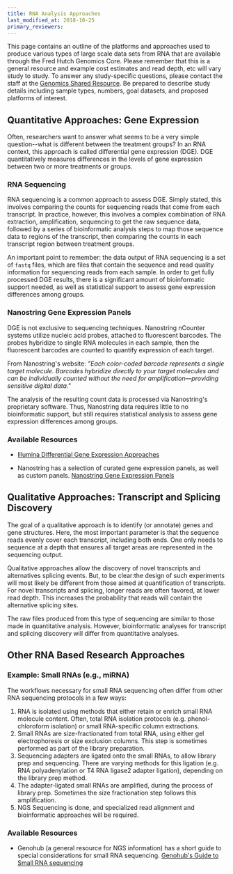 ```yaml
---
title: RNA Analysis Approaches
last_modified_at: 2018-10-25
primary_reviewers:
---
```


This page contains an outline of the platforms and approaches used to produce various types of large scale data sets from RNA that are available through the Fred Hutch Genomics Core. Please remember that this is a general resource and example cost estimates and read depth, etc will vary study to study. To answer any study-specific questions, please contact the staff at the [Genomics Shared Resource](https://sharedresources.fredhutch.org/core-facilities/genomics).  Be prepared to describe study details including sample types, numbers, goal datasets, and proposed platforms of interest.

## Quantitative Approaches: Gene Expression
Often, researchers want to answer what seems to be a very simple question--what is different between the treatment groups?  In an RNA context, this approach is called differential gene expression (DGE). DGE quantitatively measures differences in the levels of gene expression between two or more treatments or groups.

### RNA Sequencing
RNA sequencing is a common approach to assess DGE.  Simply stated, this involves comparing the counts for sequencing reads that come from each transcript. In practice, however, this involves a complex combination of RNA extraction, amplification, sequencing to get the raw sequence data, followed by a series of bioinformatic analysis steps to map those sequence data to regions of the transcript, then comparing the counts in each transcript region between treatment groups.

An important point to remember: the data output of RNA sequencing is a set of `fastq` files, which are files that contain the sequence and read quality information for sequencing reads from each sample.  In order to get fully processed DGE results, there is a significant amount of bioinformatic support needed, as well as statistical support to assess gene expression differences among groups.

### Nanostring Gene Expression Panels
DGE is not exclusive to sequencing techniques.  Nanostring nCounter systems utilize nucleic acid probes, attached to fluorescent barcodes. The probes hybridize to single RNA molecules in each sample, then the fluorescent barcodes are counted to quantify expression of each target.

From Nanostring's website:
*"Each color-coded barcode represents a single target molecule. Barcodes hybridize directly to your target molecules and can be individually counted without the need for amplification—providing sensitive digital data."*

The analysis of the resulting count data is processed via Nanostring's proprietary software.  Thus, Nanostring data requires little to no bioinformatic support, but still requires statistical analysis to assess gene expression differences among groups.


### Available Resources
  - [Illumina Differential Gene Expression Approaches](https://www.illumina.com/techniques/popular-applications/gene-expression-transcriptome-analysis.html)


  - Nanostring has a selection of curated gene expression panels, as well as custom panels. [Nanostring Gene Expression Panels](https://www.nanostring.com/products/gene-expression-panels)



## Qualitative Approaches: Transcript and Splicing Discovery
The goal of a qualitative approach is to identify (or annotate) genes and gene structures.  Here, the most important parameter is that the sequence reads evenly cover each transcript, including both ends.  One only needs to sequence at a depth that ensures all target areas are represented in the sequencing output.

Qualitative approaches allow the discovery of novel transcripts and alternatives splicing events.  But, to be clear:the design of such experiments will most likely be different from those aimed at quantification of transcripts. For novel transcripts and splicing, longer reads are often favored, at lower read depth.  This increases the probability  that reads will contain the alternative splicing sites.  

The raw files produced from this type of sequencing are similar to those made in quantitative analysis. However, bioinformatic analyses for transcript and splicing discovery will differ from quantitative analyses.


## Other RNA Based Research Approaches

### Example:  Small RNAs (e.g., miRNA)

The workflows necessary for small RNA sequencing often differ from other RNA sequencing protocols in a few ways:
1. RNA is isolated using methods that either retain or enrich small RNA molecule content. Often, total RNA isolation protocols (e.g.  phenol-chloroform isolation) or small RNA-specific column extractions.
2. Small RNAs are size-fractionated from total RNA, using either gel electrophoresis or size exclusion columns.  This step is sometimes performed as part of the library preparation.
3. Sequencing adapters are ligated onto the small RNAs, to allow library prep and sequencing.  There are varying methods for this ligation (e.g. RNA polyadenylation or T4 RNA ligase2 adapter ligation), depending on the library prep method.
4. The adapter-ligated small RNAs are amplified, during the process of library prep. Sometimes the size fractionation step follows this amplification.
5. NGS Sequencing is done, and specialized read alignment and bioinformatic approaches will be required.  


### Available Resources
- Genohub (a general resource for NGS information) has a short guide to special considerations for small RNA sequencing. [Genohub's Guide to Small RNA sequencing](https://genohub.com/services/sequencing/illumina-miRNA-sequencing-services/)
